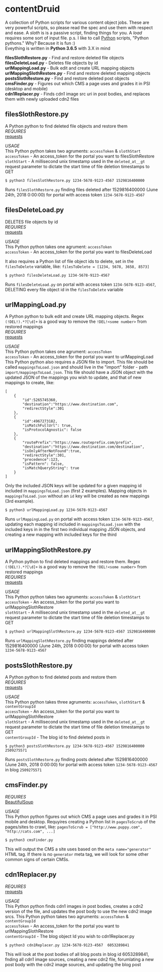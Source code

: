 # contentDruid
A collection of Python scripts for various content object jobs. These are very powerful scripts, so please read the spec and use them with respect and ease. A _sloth_ is is a passive script, finding things for you. A _load_ requires some sort of input file. 
p.s. I like to call [Python](https://www.python.org/) scripts, "Python pythons." Why? Because it is fun :)  
Eveything is written in __Python 3.6.5__ with 3.X in mind  

__filesSlothRestore.py__ - Find and restore deleted file objects   
__filesDeleteLoad.py__ - Deletes file objects by id  
__urlMappingLoad.py__ - Bulk edit and create URL mapping objects   
__urlMappingSlothRestore.py__ - Find and restore deleted mapping objects   
__postsSlothRestore.py__ - Find and restore deleted post objects   
__cmsFinder.py__ - Figures out which CMS a page uses and grades it in PSI (desktop and mobile)   
__cdn1Replacer.py__ - Finds cdn1 image src uri in post bodies, and replaces them with newly uploaded cdn2 files  

## filesSlothRestore.py
A Python python to find deleted file objects and restore them  
_REQUIRES_  
[requests](http://docs.python-requests.org/en/master/)  

_USAGE_  
This Python python takes two agruments: `accessToken` & `slothStart`  
`accessToken` - An access_token for the portal you want to filesSlothRestore  
`slothStart` - A millisecond unix timestamp used in the `deleted_at__gt` request parameter to dictate the start time of file deletion timestamps to GET  

```
$ python3 filesSlothRestore.py 1234-5678-9123-4567 1529816400000  
```
Runs `filesSlothRestore.py` finding files deleted after 1529816400000 (June 24th, 2018 0:00:00) for portal with access token `1234-5678-9123-4567`  

## filesDeleteLoad.py
DELETES file objects by id  
_REQUIRES_  
[requests](http://docs.python-requests.org/en/master/)  

_USAGE_  
This Python python takes one agrument: `accessToken`    
`accessToken` - An access_token for the portal you want to filesDeleteLoad  

It also requires a Python list of file object ids to delete, set in the `filesToDelete` variable, like: `filesToDelete = [1234, 5678, 3658, 8573]`  

```
$ python3 filesDeleteLoad.py 1234-5678-9123-4567
```
Runs `filesDeleteLoad.py` on portal with access token `1234-5678-9123-4567`, DELETING every file object id in the `filesToDelete` variable

## urlMappingLoad.py
A Python python to bulk edit and create URL mapping objects. Regex `(!DEL!).*?[\d]+` is a good way to remove the `!DEL!<some number>` from restored mappings    
_REQUIRES_  
[requests](http://docs.python-requests.org/en/master/)  

_USAGE_  
This Python python takes one agrument: `accessToken`    
`accessToken` - An access_token for the portal you want to urlMappingLoad  
This Python python also requires a JSON file to import. This file should be called `mappingsToLoad.json` and should live in the "import" folder - path `import/mappingsToLoad.json`.  This file should have a JSON object with the updated JSON of the mappings you wish to update, and that of new mappings to create, like:
```
[
    {  
        "id":5265745360,
        "destination":"https://www.destination.com",
        "redirectStyle":301
    },
    {  
        "id":4967273182,
        "isMatchFullUrl": true,
        "isProtocolAgnostic": false
    },
    {  
        "routePrefix":"https://www.routeprefix.com/prefix",
        "destination":"https://www.destination.com/destination",
        "isOnlyAfterNotFound":true,
        "redirectStyle":301,
        "precedence":123,
        "isPattern": false,
        "isMatchQueryString": true
    }
]
```
Only the included JSON keys will be updated for a given mapping id included in `mappingsToLoad.json` (first 2 examples). Mapping objects in `mappingsToLoad.json` without an `id` key will be created as new mappings (3rd example). 

```
$ python3 urlMappingLoad.py 1234-5678-9123-4567  
```
Runs `urlMappingLoad.py` on portal with access token `1234-5678-9123-4567`, updating each mapping id included in `mappingsToLoad.json` with the included keys in in the first two individual mapping JSON objects, and creating a new mapping with included keys for the third

## urlMappingSlothRestore.py
A Python python to find deleted mappings and restore them. Regex `(!DEL!).*?[\d]+` is a good way to remove the `!DEL!<some number>` from restored mappings     
_REQUIRES_  
[requests](http://docs.python-requests.org/en/master/)  

_USAGE_  
This Python python takes two agruments: `accessToken` & `slothStart`  
`accessToken` - An access_token for the portal you want to urlMappingSlothRestore  
`slothStart` - A millisecond unix timestamp used in the `deleted_at__gt` request parameter to dictate the start time of file deletion timestamps to GET  

```
$ python3 urlMappingSlothRestore.py 1234-5678-9123-4567 1529816400000  
```
Runs `urlMappingSlothRestore.py` finding mappings deleted after 1529816400000 (June 24th, 2018 0:00:00) for portal with access token `1234-5678-9123-4567` 

## postsSlothRestore.py
A Python python to find deleted posts and restore them  
_REQUIRES_  
[requests](http://docs.python-requests.org/en/master/)  

_USAGE_  
This Python python takes three agruments: `accessToken`, `slothStart` & `contentGroupId`    
`accessToken` - An access_token for the portal you want to urlMappingSlothRestore  
`slothStart` - A millisecond unix timestamp used in the `deleted_at__gt` request parameter to dictate the start time of file deletion timestamps to GET  
`contentGroupId` - The blog id to find deleted posts in 

```
$ python3 postsSlothRestore.py 1234-5678-9123-4567 1529816400000 2509275571  
```
Runs `postsSlothRestore.py` finding posts deleted after 1529816400000 (June 24th, 2018 0:00:00) for portal with access token `1234-5678-9123-4567` in blog `2509275571`   

## cmsFinder.py
_REQUIRES_  
[BeautifulSoup](https://www.crummy.com/software/BeautifulSoup/bs4/doc/)  

_USAGE_  
This Python python figures out which CMS a page uses and grades it in PSI mobile and desktop. Requyires creating a Python list in `pagesToScrub` of the pages/sites to crawl, like: `pagesToScrub = ["http://www.puppy.com", "http://cats.com", ...]` 
```
$ python3 cmsFinder.py
```
This will output the CMS a site uses based on the `meta name="generator"` HTML tag. If there is no `generator` meta tag, we will look for some other common signs of certain CMSs.

## cdn1Replacer.py
_REQUIRES_  
[requests](http://docs.python-requests.org/en/master/)  

_USAGE_  
This Python python finds cdn1 images in post bodies, creates a cdn2 version of the file, and updates the post body to use the new cdn2 image srcs. This Python python takes two agruments: `accessToken` & `contentGroupId`  
`accessToken` - An access_token for the portal you want to urlMappingSlothRestore  
`contentGroupId` - The blog object Id you wish to cdn1Replacer.py  
```
$ python3 cdn1Replacer.py 1234-5678-9123-4567  6053289841
```
This will look at the post bodies of all blog posts in blog id 6053289841, fnding all cdn1 image sources, creating a new cdn2 file, forumlating a new post body with the cdn2 image sources, and updating the blog post